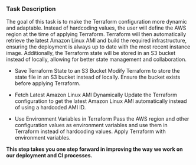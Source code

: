 ### Task Description
The goal of this task is to make the Terraform configuration more dynamic and adaptable. Instead of hardcoding values, the user will define the AWS region at the time of applying Terraform. Terraform will then automatically retrieve the latest Amazon Linux AMI and build the required infrastructure, ensuring the deployment is always up to date with the most recent instance image. Additionally, the Terraform state will be stored in an S3 bucket instead of locally, allowing for better state management and collaboration.

- Save Terraform State to an S3 Bucket
Modify Terraform to store the state file in an S3 bucket instead of locally. Ensure the bucket exists before applying Terraform.

- Fetch Latest Amazon Linux AMI Dynamically
Update the Terraform configuration to get the latest Amazon Linux AMI automatically instead of using a hardcoded AMI ID.

- Use Environment Variables in Terraform
Pass the AWS region and other configuration values as environment variables and use them in Terraform instead of hardcoding values. Apply Terraform with environment variables.

**This step takes you one step forward in improving the way we work on our deployment and CI processes.**
